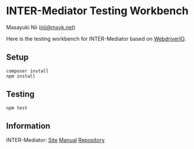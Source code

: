 # INTER-Mediator Testing Workbench

Masayuki Nii (nii@msyk.net)

Here is the testing workbench for INTER-Mediator based on [WebdriverIO](https://webdriver.io/).

## Setup
```
composer install
npm install
```

## Testing
```
npm test
```

## Information

INTER-Mediator: 
[Site](https://inter-mediator.com) 
[Manual](https://inter-mediator.info)
[Repository](https://github.com/INTER-Mediator/INTER-Mediator)